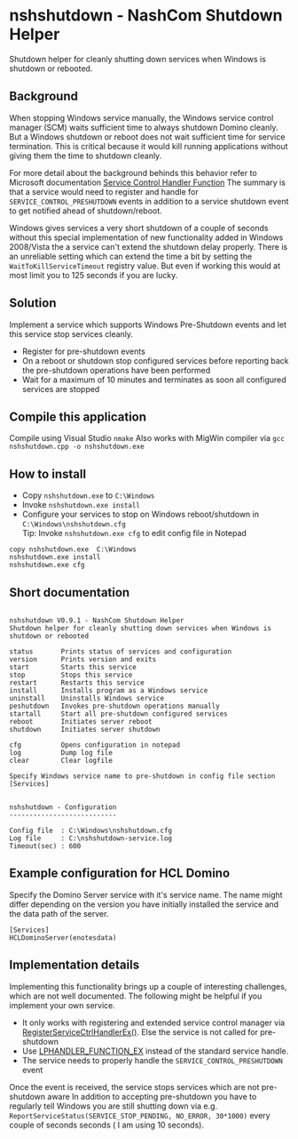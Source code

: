 
# nshshutdown - NashCom Shutdown Helper

Shutdown helper for cleanly shutting down services when Windows is shutdown or rebooted.

## Background

When stopping Windows service manually, the Windows service control manager (SCM) waits sufficient time to always shutdown Domino cleanly.
But a Windows shutdown or reboot does not wait sufficient time for service termination.
This is critical because it would kill running applications without giving them the time to shutdown cleanly.

For more detail about the background behinds this behavior refer to Microsoft documentation [Service Control Handler Function](https://learn.microsoft.com/en-us/windows/win32/services/service-control-handler-function)
The summary is that a service would need to register and handle for `SERVICE_CONTROL_PRESHUTDOWN` events in addition to a service shutdown event to get notified ahead of shutdown/reboot.

Windows gives services a very short shutdown of a couple of seconds without this special implementation of new functionality added in Windows 2008/Vista the a service can't extend the shutdown delay properly.
There is an unreliable setting which can extend the time a bit by setting the `WaitToKillServiceTimeout` registry value. But even if working this would at most limit you to 125 seconds if you are lucky.

## Solution

Implement a service which supports Windows Pre-Shutdown events and let this service stop services cleanly.

- Register for pre-shutdown events
- On a reboot or shutdown stop configured services before reporting back the pre-shutdown operations have been performed
- Wait for a maximum of 10 minutes and terminates as soon all configured services are stopped


## Compile this application

Compile using Visual Studio `nmake`
Also works with MigWin compiler via `gcc nshshutdown.cpp -o nshshutdown.exe`


## How to install

- Copy `nshshutdown.exe` to `C:\Windows`
- Invoke `nshshutdown.exe install`
- Configure your services to stop on Windows reboot/shutdown in `C:\Windows\nshshutdown.cfg`  
  Tip: Invoke `nshshutdown.exe cfg` to edit config file in Notepad

```
copy nshshutdown.exe  C:\Windows
nshshutdown.exe install
nshshutdown.exe cfg
```

## Short documentation

```

nshshutdown V0.9.1 - NashCom Shutdown Helper
Shutdown helper for cleanly shutting down services when Windows is shutdown or rebooted

status       Prints status of services and configuration
version      Prints version and exits
start        Starts this service
stop         Stops this service
restart      Restarts this service
install      Installs program as a Windows service
uninstall    Uninstalls Windows service
peshutdown   Invokes pre-shutdown operations manually
startall     Start all pre-shutdown configured services
reboot       Initiates server reboot
shutdown     Initiates server shutdown

cfg          Opens configuration in notepad
log          Dump log file
clear        Clear logfile

Specify Windows service name to pre-shutdown in config file section [Services]


nshshutdown - Configuration
---------------------------

Config file  : C:\Windows\nshshutdown.cfg
Log file     : C:\nshshutdown-service.log
Timeout(sec) : 600

```

## Example configuration for HCL Domino

Specify the Domino Server service with it's service name.
The name might differ depending on the version you have initially installed the service and the data path of the server.

```
[Services]
HCLDominoServer(enotesdata)
```


## Implementation details

Implementing this functionality brings up a couple of interesting challenges, which are not well documented.
The following might be helpful if you implement your own service.

- It only works with registering and extended service control manager via [RegisterServiceCtrlHandlerEx()](https://learn.microsoft.com/en-us/windows/win32/api/winsvc/nf-winsvc-registerservicectrlhandlerexa). Else the service is not called for pre-shutdown
- Use [LPHANDLER_FUNCTION_EX](https://learn.microsoft.com/en-us/windows/win32/api/winsvc/nc-winsvc-lphandler_function_ex) instead of the standard service handle.
- The service needs to properly handle the `SERVICE_CONTROL_PRESHUTDOWN` event

Once the event is received, the service stops services which are not pre-shutdown aware
In addition to accepting pre-shutdown you have to regularly tell Windows you are still shutting down via e.g. 
`ReportServiceStatus(SERVICE_STOP_PENDING, NO_ERROR, 30*1000)` every couple of seconds seconds ( I am using 10 seconds).

